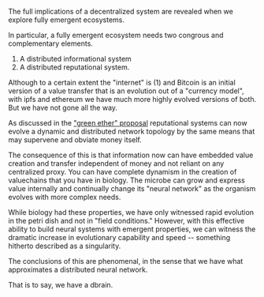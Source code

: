 
The full implications of a decentralized system are revealed when we explore fully emergent ecosystems.

In particular, a fully emergent ecosystem needs two congrous and complementary elements.

1) A distributed informational system
2) A distributed reputational system.

Although to a certain extent the "internet" is (1) and Bitcoin is an initial version of a value transfer that is an evolution out of a "currency model", with ipfs and ethereum we have much more highly evolved versions of both.  But we have not gone all the way.

As discussed in the ["green ether" proposal]( https://github.com/fractastical/etherea/blob/master/green_ether.md) reputational systems can now evolve a dynamic and distributed network topology by the same means that may supervene and obviate money itself.

The consequence of this is that information now can have embedded value creation and transfer independent of money and not reliant on any centralized proxy. You can have complete dynamism in the creation of valuechains that you have in biology. The microbe can grow and express value internally and continually change its "neural network" as the organism evolves with more complex needs.

While biology had these properties, we have only witnessed rapid evolution in the petri dish and not in "field conditions." However, with this effective ability to build neural systems with emergent properties, we can witness the dramatic increase in evolutionary capability and speed -- something hitherto described as a singularity.

The conclusions of this are phenomenal, in the sense that we have what approximates a distributed neural network.

That is to say, we have a dbrain. 
